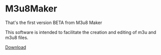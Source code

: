 # M3u8Maker

That's the first version BETA from M3u8 Maker

This software is intended to facilitate the creation and editing of m3u and m3u8 files.

<a href="https://github.com/Alexsussa/m3u8maker/blob/master/Screenshot.png?raw=true"></a>


<a href="https://github.com/Alexsussa/m3u8maker/releases" target="_blank">Download</a>
